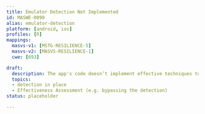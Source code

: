 ```yaml
---
title: Emulator Detection Not Implemented
id: MASWE-0099
alias: emulator-detection
platform: [android, ios]
profiles: [R]
mappings:
  masvs-v1: [MSTG-RESILIENCE-5]
  masvs-v2: [MASVS-RESILIENCE-1]
  cwe: [693]

draft:
  description: The app's code doesn’t implement effective techniques to detect if it is running in an emulator (CWE-693), e.g. identifying features and limitations available for commonly used emulation solutions
  topics:
  - detection in place
  - Effectiveness Assessment (e.g. bypassing the detection)
status: placeholder

---
```


